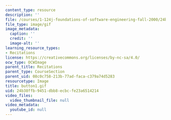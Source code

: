 ```yaml
---
content_type: resource
description: ''
file: /courses/1-124j-foundations-of-software-engineering-fall-2000/24b38ffb9451dbb8ecbcfe23a6514214_button1.gif
file_type: image/gif
image_metadata:
  caption: ''
  credit: ''
  image-alt: ''
learning_resource_types:
- Recitations
license: https://creativecommons.org/licenses/by-nc-sa/4.0/
ocw_type: OCWImage
parent_title: Recitations
parent_type: CourseSection
parent_uid: 08c0c758-213b-77ad-faca-c379a74d5283
resourcetype: Image
title: button1.gif
uid: 24b38ffb-9451-dbb8-ecbc-fe23a6514214
video_files:
  video_thumbnail_file: null
video_metadata:
  youtube_id: null
---
```


